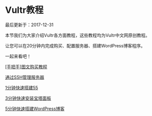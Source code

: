 # Vultr教程

最后更新于：2017-12-31

本节我们为大家介绍Vultr各方面教程，这些教程均为Vultr中文网原创教程。

让您可以在20分钟内完成购买、配置服务器、搭建WordPress博客程序。

一起来看吧！

[ \[手把手\]图文购买教程 ](https://vultr.gitbook.io/docs/shou-ba-shou-tu-wen-gou-mai-jiao-cheng)

[ 通过SSH管理服务器 ](https://vultr.gitbook.io/docs/tong-guo-ssh-guan-li-fu-wu-qi)

[ 1分钟快速搭建55 ](https://vultr.gitbook.io/docs/1-fen-zhong-kuai-su-da-jian-xx)

[ 3分钟快速安装宝塔面板 ](https://vultr.gitbook.io/docs/3-fen-zhong-kuai-su-an-zhuang-bao-ta-mian-ban)

[ 5分钟快速搭建WordPress博客 ](https://vultr.gitbook.io/docs/5-fen-zhong-kuai-su-da-jian-wordpress-bo-ke)

